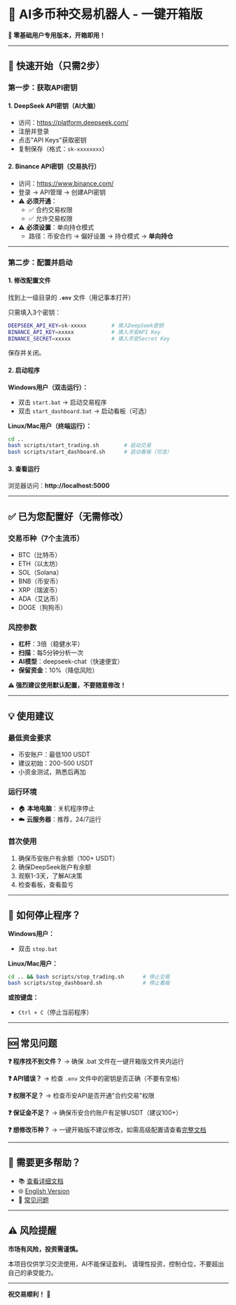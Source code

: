# 🎁 AI多币种交易机器人 - 一键开箱版

**📢 零基础用户专用版本，开箱即用！**

---

## 🚀 快速开始（只需2步）

### 第一步：获取API密钥

#### 1. DeepSeek API密钥（AI大脑）

- 访问：https://platform.deepseek.com/
- 注册并登录
- 点击"API Keys"获取密钥
- 复制保存（格式：`sk-xxxxxxxx`）

#### 2. Binance API密钥（交易执行）

- 访问：https://www.binance.com/
- 登录 → API管理 → 创建API密钥
- ⚠️ **必须开通**：
  - ✅ 合约交易权限
  - ✅ 允许交易权限
- ⚠️ **必须设置**：单向持仓模式
  - 路径：币安合约 → 偏好设置 → 持仓模式 → **单向持仓**

---

### 第二步：配置并启动

#### 1. 修改配置文件

找到上一级目录的 **`.env`** 文件（用记事本打开）

只需填入3个密钥：

```bash
DEEPSEEK_API_KEY=sk-xxxxx        # 填入DeepSeek密钥
BINANCE_API_KEY=xxxxx            # 填入币安API Key  
BINANCE_SECRET=xxxxx             # 填入币安Secret Key
```

保存并关闭。

#### 2. 启动程序

**Windows用户（双击运行）：**
- 双击 `start.bat` → 启动交易程序
- 双击 `start_dashboard.bat` → 启动看板（可选）

**Linux/Mac用户（终端运行）：**
```bash
cd ..
bash scripts/start_trading.sh        # 启动交易
bash scripts/start_dashboard.sh      # 启动看板（可选）
```

#### 3. 查看运行

浏览器访问：**http://localhost:5000**

---

## ✅ 已为您配置好（无需修改）

### 交易币种（7个主流币）
- BTC（比特币）
- ETH（以太坊）  
- SOL（Solana）
- BNB（币安币）
- XRP（瑞波币）
- ADA（艾达币）
- DOGE（狗狗币）

### 风控参数
- **杠杆**：3倍（稳健水平）
- **扫描**：每5分钟分析一次
- **AI模型**：deepseek-chat（快速便宜）
- **保留资金**：10%（降低风险）

**⚠️ 强烈建议使用默认配置，不要随意修改！**

---

## 💡 使用建议

### 最低资金要求
- 币安账户：最低100 USDT
- 建议初始：200-500 USDT
- 小资金测试，熟悉后再加

### 运行环境
- 🏠 **本地电脑**：关机程序停止
- ☁️ **云服务器**：推荐，24/7运行

### 首次使用
1. 确保币安账户有余额（100+ USDT）
2. 确保DeepSeek账户有余额
3. 观察1-3天，了解AI决策
4. 检查看板，查看盈亏

---

## 🛑 如何停止程序？

**Windows用户：**
- 双击 `stop.bat`

**Linux/Mac用户：**
```bash
cd .. && bash scripts/stop_trading.sh      # 停止交易
bash scripts/stop_dashboard.sh             # 停止看板
```

**或按键盘：**
- `Ctrl + C`（停止当前程序）

---

## 🆘 常见问题

**❓ 程序找不到文件？**
→ 确保 .bat 文件在一键开箱版文件夹内运行

**❓ API错误？**
→ 检查 `.env` 文件中的密钥是否正确（不要有空格）

**❓ 权限不足？**
→ 检查币安API是否开通"合约交易"权限

**❓ 保证金不足？**
→ 确保币安合约账户有足够USDT（建议100+）

**❓ 想修改币种？**
→ 一键开箱版不建议修改，如需高级配置请查看[完整文档](../README.md)

---

## 📖 需要更多帮助？

- 📚 [查看详细文档](../README.md)
- 🌐 [English Version](../README_EN.md)  
- 💬 [常见问题](https://github.com/xuanoooooo/ai-trading-bot/issues)

---

## ⚠️ 风险提醒

**市场有风险，投资需谨慎。**

本项目仅供学习交流使用，AI不能保证盈利。
请理性投资，控制仓位，不要超出自己的承受能力。

---

**祝交易顺利！** 🎉

